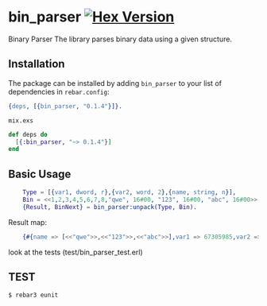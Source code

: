 # bin_parser [![Hex Version](https://img.shields.io/hexpm/v/bin_parser.svg)](https://hex.pm/packages/bin_parser)

Binary Parser
The library parses binary data using a given structure.

## Installation

The package can be installed by adding `bin_parser` to your list of dependencies
in 
`rebar.config`:
```erlang
{deps, [{bin_parser, "0.1.4"}]}.
```
`mix.exs`
```elixir
def deps do
  [{:bin_parser, "~> 0.1.4"}]
end
```
## Basic Usage
``` erlang
    Type = [{var1, dword, r},{var2, word, 2},{name, string, n}],
    Bin = <<1,2,3,4,5,6,7,8,"qwe", 16#00, "123", 16#00, "abc", 16#00>>,
    {Result, BinNext} = bin_parser:unpack(Type, Bin).
```
 Result map:
``` erlang
    {#{name => [<<"qwe">>,<<"123">>,<<"abc">>],var1 => 67305985,var2 => [1541,2055]}.
```
look at the tests (test/bin_parser_test.erl)

## TEST

    $ rebar3 eunit


